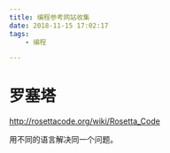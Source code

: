 ```yaml
---
title: 编程参考网站收集
date: 2018-11-15 17:02:17
tags:
	- 编程

---
```




# 罗塞塔

http://rosettacode.org/wiki/Rosetta_Code

用不同的语言解决同一个问题。

